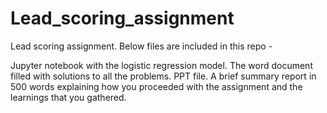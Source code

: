 # Lead_scoring_assignment
Lead scoring assignment.
Below files are included in this repo -

Jupyter notebook with  the logistic regression model.
The word document filled with solutions to all the problems.
PPT file.
A brief summary report in 500 words explaining how you proceeded with the assignment and the learnings that you gathered.
